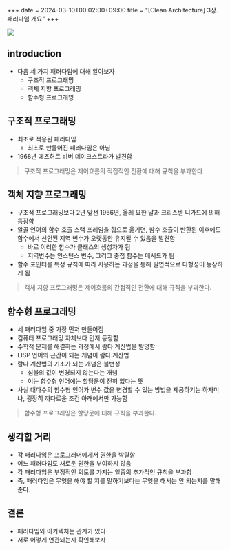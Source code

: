 +++ 
date = 2024-03-10T00:02:00+09:00
title = "[Clean Architecture] 3장. 패러다임 개요"
+++

![](/images/books/clean-architecture/cover.jpg)

## introduction

- 다음 세 가지 패러다임에 대해 알아보자
  - 구조적 프로그래밍
  - 객체 지향 프로그래밍
  - 함수형 프로그래밍

## 구조적 프로그래밍

- 최초로 적용된 패러다임
  - 최초로 만들어진 패러다임은 아님
- 1968년 에츠허르 비버 데이크스트라가 발견함

> 구조적 프로그래밍은 제어흐름의 직접적인 전환에 대해 규칙을 부과한다.

## 객체 지향 프로그래밍

- 구조적 프로그래밍보다 2년 앞선 1966년, 올레 요한 달과 크리스텐 니가드에 의해 등장함
- 알골 언어의 함수 호출 스택 프레임을 힙으로 옮기면, 함수 호출이 반환된 이후에도 함수에서 선언된 지역 변수가 오랫동안 유지될 수 있음을 발견함
  - 바로 이러한 함수가 클래스의 생성자가 됨
  - 지역변수는 인스턴스 변수, 그리고 중첩 함수는 메서드가 됨
- 함수 포인터를 특정 규칙에 따라 사용하는 과정을 통해 필연적으로 다형성이 등장하게 됨

> 객체 지향 프로그래밍은 제어흐름의 간접적인 전환에 대해 규칙을 부과한다.

## 함수형 프로그래밍

- 세 패러다임 중 가장 먼저 만들어짐
- 컴퓨터 프로그래밍 자체보다 먼저 등장함
- 수학적 문제를 해결하는 과정에서 람다 계산법을 발명함
- LISP 언어의 근간이 되는 개념이 람다 계산법
- 람다 계산법의 기초가 되는 개념은 불변성
  - 심볼의 값이 변경되지 않는다는 개념
  - 이는 함수형 언어에는 할당문이 전혀 없다는 뜻
- 사실 대다수의 함수형 언어가 변수 값을 변경할 수 있는 방법을 제공하기는 하자미나, 굉장히 까다로운 조건 아래에서만 가능함

> 함수형 프로그래밍은 할당문에 대해 규칙을 부과한다.

## 생각할 거리

- 각 패러다임은 프로그래머에게서 권한을 박탈함
- 어느 패러다임도 새로운 권한을 부여하지 않음
- 각 패러다임은 부정적인 의도를 가지는 일종의 추가적인 규칙을 부과함
- 즉, 패러다임은 무엇을 해야 할 지를 말하기보다는 무엇을 해서는 안 되는지를 말해준다.

## 결론

- 패러다임와 아키텍처는 관계가 있다
- 서로 어떻게 연관되는지 확인해보자
